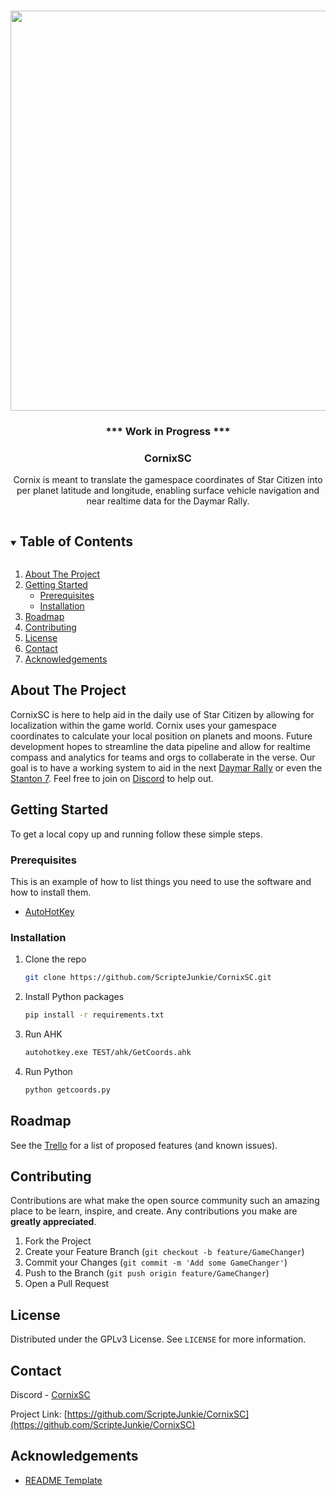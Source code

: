 <!--
*** Thanks for checking out the Best-README-Template. If you have a suggestion
*** that would make this better, please fork the repo and create a pull request
*** or simply open an issue with the tag "enhancement".
*** Thanks again! Now go create something AMAZING! :D
***
***
***
*** To avoid retyping too much info. Do a search and replace for the following:
*** github_username, repo_name, twitter_handle, email, project_title, project_description
-->



<!-- PROJECT SHIELDS -->
<!--
*** I'm using markdown "reference style" links for readability.
*** Reference links are enclosed in brackets [ ] instead of parentheses ( ).
*** See the bottom of this document for the declaration of the reference variables
*** for contributors-url, forks-url, etc. This is an optional, concise syntax you may use.
*** https://www.markdownguide.org/basic-syntax/#reference-style-links

[![Contributors][contributors-shield]][contributors-url]
[![Forks][forks-shield]][forks-url]
[![Stargazers][stars-shield]][stars-url]
[![Issues][issues-shield]][issues-url]
[![MIT License][license-shield]][license-url]
[![LinkedIn][linkedin-shield]][linkedin-url]
-->


<!-- PROJECT LOGO -->
<br />
<p align="center">
  <a>
    <img src="https://i.ibb.co/6Z859hM/Screen-Shot0119.jpg" width="640">
  </a>

  <h3 align="center" color="red">*** Work in Progress ***</h3>
  <h3 align="center">CornixSC</h3>

  <p align="center">
    Cornix is meant to translate the gamespace coordinates of Star Citizen into per planet latitude and longitude, enabling surface vehicle navigation and near realtime data for the Daymar Rally. 
</p>



<!-- TABLE OF CONTENTS -->
<details open="open">
  <summary><h2 style="display: inline-block">Table of Contents</h2></summary>
  <ol>
    <li>
      <a href="#about-the-project">About The Project</a>
    </li>
    <li>
      <a href="#getting-started">Getting Started</a>
      <ul>
        <li><a href="#prerequisites">Prerequisites</a></li>
        <li><a href="#installation">Installation</a></li>
      </ul>
    </li>
    <li><a href="#roadmap">Roadmap</a></li>
    <li><a href="#contributing">Contributing</a></li>
    <li><a href="#license">License</a></li>
    <li><a href="#contact">Contact</a></li>
    <li><a href="#acknowledgements">Acknowledgements</a></li>
  </ol>
</details>



<!-- ABOUT THE PROJECT -->
## About The Project

CornixSC is here to help aid in the daily use of Star Citizen by allowing for localization within the game world. Cornix uses your gamespace coordinates to calculate your local position on planets and moons. Future development hopes to streamline the data pipeline and allow for realtime compass and analytics for teams and orgs to collaberate in the verse. Our goal is to have a working system to aid in the next [Daymar Rally](https://www.daymarrally.com) or even the [Stanton 7](https://www.stanton7.com). Feel free to join on [Discord](https://discord.gg/zGv9MSkt) to help out.

<!-- GETTING STARTED -->
## Getting Started

To get a local copy up and running follow these simple steps.

### Prerequisites

This is an example of how to list things you need to use the software and how to install them.
* [AutoHotKey](https://www.autohotkey.com)

### Installation

1. Clone the repo
   ```sh
   git clone https://github.com/ScripteJunkie/CornixSC.git
   ```
2. Install Python packages
   ```sh
   pip install -r requirements.txt
   ```
3. Run AHK
   ```sh
   autohotkey.exe TEST/ahk/GetCoords.ahk
   ```
4. Run Python
   ```sh
   python getcoords.py
   ```


<!-- USAGE EXAMPLES 
## Usage

Use this space to show useful examples of how a project can be used. Additional screenshots, code examples and demos work well in this space. You may also link to more resources.

_For more examples, please refer to the [Documentation](https://example.com)_

-->

<!-- ROADMAP -->
## Roadmap

See the [Trello](https://trello.com/b/fvNDfYOe/clientside-todo) for a list of proposed features (and known issues).



<!-- CONTRIBUTING -->
## Contributing
 
Contributions are what make the open source community such an amazing place to be learn, inspire, and create. Any contributions you make are **greatly appreciated**.

1. Fork the Project
2. Create your Feature Branch (`git checkout -b feature/GameChanger`)
3. Commit your Changes (`git commit -m 'Add some GameChanger'`)
4. Push to the Branch (`git push origin feature/GameChanger`)
5. Open a Pull Request



<!-- LICENSE -->
## License

Distributed under the GPLv3 License. See `LICENSE` for more information.



<!-- CONTACT -->
## Contact

Discord - [CornixSC](https://discord.gg/zGv9MSkt)

Project Link: [https://github.com/ScripteJunkie/CornixSC](https://github.com/ScripteJunkie/CornixSC)

<!-- ACKNOWLEDGEMENTS -->
## Acknowledgements
* [README Template](https://github.com/othneildrew/Best-README-Template)




<!-- MARKDOWN LINKS & IMAGES -->
<!-- https://www.markdownguide.org/basic-syntax/#reference-style-links -->
[contributors-shield]: https://img.shields.io/github/contributors/github_username/repo.svg?style=for-the-badge
[contributors-url]: https://github.com/github_username/repo/graphs/contributors
[forks-shield]: https://img.shields.io/github/forks/github_username/repo.svg?style=for-the-badge
[forks-url]: https://github.com/github_username/repo/network/members
[stars-shield]: https://img.shields.io/github/stars/github_username/repo.svg?style=for-the-badge
[stars-url]: https://github.com/github_username/repo/stargazers
[issues-shield]: https://img.shields.io/github/issues/github_username/repo.svg?style=for-the-badge
[issues-url]: https://github.com/github_username/repo/issues
[license-shield]: https://img.shields.io/github/license/github_username/repo.svg?style=for-the-badge
[license-url]: https://github.com/github_username/repo/blob/master/LICENSE
[linkedin-shield]: https://img.shields.io/badge/-LinkedIn-black.svg?style=for-the-badge&logo=linkedin&colorB=555
[linkedin-url]: https://linkedin.com/in/ashton-maze-scriptejunkie
